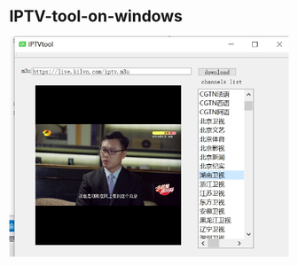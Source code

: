 # IPTV-tool-on-windows
![image text](https://github.com/bipbopbee/IPTV-tool-on-windows/blob/main/iptv.png)
